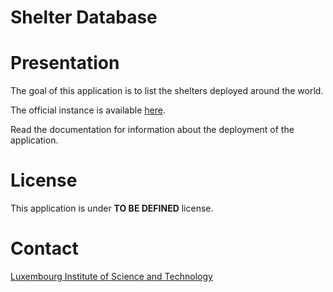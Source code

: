 Shelter Database
================

# Presentation

The goal of this application is to list the shelters deployed around the world.

The official instance is available [here](https://shelter-database.org).

Read the documentation for information about the deployment of the application.


# License

This application is under **TO BE DEFINED** license.


# Contact

[Luxembourg Institute of Science and Technology](http://www.list.lu)
